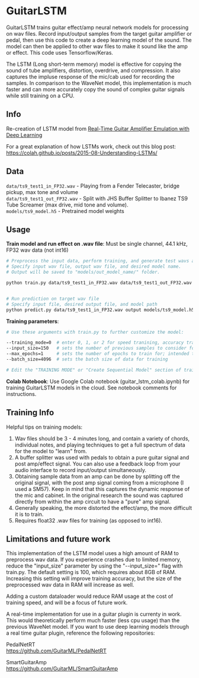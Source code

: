 # GuitarLSTM

GuitarLSTM trains guitar effect/amp neural network models for processing
on wav files.  Record input/output samples from the target guitar amplifier or
pedal, then use this code to create a deep learning model of the
sound. The model can then be applied to other wav files to make it sound
like the amp or effect. This code uses Tensorflow/Keras.

The LSTM (Long short-term memory) model is effective for copying the sound of 
tube amplifiers, distortion, overdrive, and compression. It also captures the 
impluse response of the mic/cab used for recording the samples. In comparison
to the WaveNet model, this implementation is much faster and can more accurately 
copy the sound of complex guitar signals while still training on a CPU.


## Info
Re-creation of LSTM model from [Real-Time Guitar Amplifier Emulation with Deep
Learning](https://www.mdpi.com/2076-3417/10/3/766/htm)


For a great explanation of how LSTMs work, check out this blog post:<br>
https://colah.github.io/posts/2015-08-Understanding-LSTMs/


## Data

`data/ts9_test1_in_FP32.wav` - Playing from a Fender Telecaster, bridge pickup, max tone and volume<br>
`data/ts9_test1_out_FP32.wav` - Split with JHS Buffer Splitter to Ibanez TS9 Tube Screamer
(max drive, mid tone and volume).<br>
`models/ts9_model.h5` - Pretrained model weights


## Usage

**Train model and run effect on .wav file**:
Must be single channel, 44.1 kHz, FP32 wav data (not int16)
```bash
# Preprocess the input data, perform training, and generate test wavs and analysis plots. 
# Specify input wav file, output wav file, and desired model name.
# Output will be saved to "models/out_model_name/" folder.

python train.py data/ts9_test1_in_FP32.wav data/ts9_test1_out_FP32.wav out_model_name


# Run prediction on target wav file
# Specify input file, desired output file, and model path
python predict.py data/ts9_test1_in_FP32.wav output models/ts9_model.h5
```

**Training parameters**:

```bash
# Use these arguments with train.py to further customize the model:

--training_mode=0  # enter 0, 1, or 2 for speed tranining, accuracy training, or extended training, respectively
--input_size=150   # sets the number of previous samples to consider for each output sample of audio
--max_epochs=1     # sets the number of epochs to train for; intended to be increased dramatically for extended training
--batch_size=4096  # sets the batch size of data for training

# Edit the "TRAINING MODE" or "Create Sequential Model" section of train.py to further customize each layer of the neural network.
```

**Colab Notebook**:
Use Google Colab notebook (guitar_lstm_colab.ipynb) for training 
GuitarLSTM models in the cloud. See notebook comments for instructions.

## Training Info

Helpful tips on training models:
1. Wav files should be 3 - 4 minutes long, and contain a variety of
   chords, individual notes, and playing techniques to get a full spectrum
   of data for the model to "learn" from.
2. A buffer splitter was used with pedals to obtain a pure guitar signal
   and post amp/effect signal. You can also use a feedback loop from your
   audio interface to record input/output simultaneously.
3. Obtaining sample data from an amp can be done by splitting off the original
   signal, with the post amp signal coming from a microphone (I used a SM57).
   Keep in mind that this captures the dynamic response of the mic and cabinet.
   In the original research the sound was captured directly from within the amp
   circuit to have a "pure" amp signal.
4. Generally speaking, the more distorted the effect/amp, the more difficult it
   is to train. 
5. Requires float32 .wav files for training (as opposed to int16).
   
   
## Limitations and future work

This implementation of the LSTM model uses a high amount of
RAM to preprocess wav data. If you experience crashes due to 
limited memory, reduce the "input_size" parameter by using 
the "--input_size=" flag with train.py. The default setting is 100,
which requires about 8GB of RAM. Increasing this setting will improve 
training accuracy, but the size of the preprocessed wav data in 
RAM will increase as well.

Adding a custom dataloader would reduce RAM usage at the cost of
training speed, and will be a focus of future work. 
   
A real-time implementation for use in a guitar plugin is
currenty in work. This would theoretically perform much faster
(less cpu usage) than the previous WaveNet model. If you want to
use deep learning models through a real time guitar plugin, 
reference the following repositories:

PedalNetRT<br>
https://github.com/GuitarML/PedalNetRT<br>

SmartGuitarAmp<br>
https://github.com/GuitarML/SmartGuitarAmp<br>
